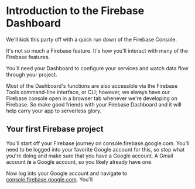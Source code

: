 # Introduction to the Firebase Dashboard

We'll kick this party off with a quick run down of the Firebase Console.

It's not so much a Firebase feature. It's how you'll interact with many of the Firebase features.

You'll need your Dashboard to configure your services and watch data flow through your project.

Most of the Dashboard's functions are also accessible via the Firebase Tools command-line interface, or CLI; however, we always have our Firebase console open in a browser tab whenever we're developing on Firebase. So make good friends with your Firebase Dashboard and it will help carry your app to serverless glory.

## Your first Firebase project

You'll start off your Firebase journey on console.firebase.google.com. You'll need to be logged into your favorite Google account for this, so stop what you're doing and make sure that you have a Google account. A Gmail account ***is*** a Google account, so you likely already have one.

Now log into your Google account and navigate to [console.firebase.google.com](https://console.firebase.google.com/). You'll